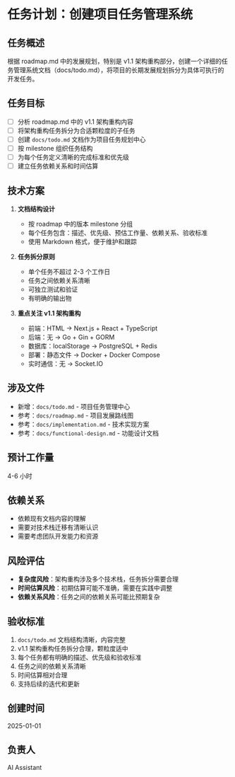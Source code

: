 # 任务计划：创建项目任务管理系统

## 任务概述
根据 roadmap.md 中的发展规划，特别是 v1.1 架构重构部分，创建一个详细的任务管理系统文档（docs/todo.md），将项目的长期发展规划拆分为具体可执行的开发任务。

## 任务目标
- [ ] 分析 roadmap.md 中的 v1.1 架构重构内容
- [ ] 将架构重构任务拆分为合适颗粒度的子任务
- [ ] 创建 `docs/todo.md` 文档作为项目任务规划中心
- [ ] 按 milestone 组织任务结构
- [ ] 为每个任务定义清晰的完成标准和优先级
- [ ] 建立任务依赖关系和时间估算

## 技术方案
1. **文档结构设计**
   - 按 roadmap 中的版本 milestone 分组
   - 每个任务包含：描述、优先级、预估工作量、依赖关系、验收标准
   - 使用 Markdown 格式，便于维护和跟踪

2. **任务拆分原则**
   - 单个任务不超过 2-3 个工作日
   - 任务之间依赖关系清晰
   - 可独立测试和验证
   - 有明确的输出物

3. **重点关注 v1.1 架构重构**
   - 前端：HTML → Next.js + React + TypeScript
   - 后端：无 → Go + Gin + GORM
   - 数据库：localStorage → PostgreSQL + Redis
   - 部署：静态文件 → Docker + Docker Compose
   - 实时通信：无 → Socket.IO

## 涉及文件
- 新增：`docs/todo.md` - 项目任务管理中心
- 参考：`docs/roadmap.md` - 项目发展路线图
- 参考：`docs/implementation.md` - 技术实现方案
- 参考：`docs/functional-design.md` - 功能设计文档

## 预计工作量
4-6 小时

## 依赖关系
- 依赖现有文档内容的理解
- 需要对技术栈迁移有清晰认识
- 需要考虑团队开发能力和资源

## 风险评估
- **复杂度风险**：架构重构涉及多个技术栈，任务拆分需要合理
- **时间估算风险**：初期估算可能不准确，需要在实践中调整
- **依赖关系风险**：任务之间的依赖关系可能比预期复杂

## 验收标准
1. `docs/todo.md` 文档结构清晰，内容完整
2. v1.1 架构重构任务拆分合理，颗粒度适中
3. 每个任务都有明确的描述、优先级和验收标准
4. 任务之间的依赖关系清晰
5. 时间估算相对合理
6. 支持后续的迭代和更新

## 创建时间
2025-01-01

## 负责人
AI Assistant 